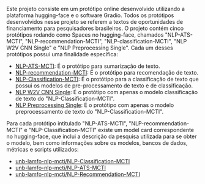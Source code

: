 Este projeto consiste em um protótipo online desenvolvido utilizando a plataforma hugging-face e o software Gradio. Todos os protótipos desenvolvidos nesse projeto se referem a textos de oportunidades de financiamento para pesquisadores brasileiros. O projeto contém cinco protótipos rodando como Spaces no hugging-face, chamados "NLP-ATS-MCTI", "NLP-recommendation-MCTI", "NLP-classification-MCTI", "NLP W2V CNN Single" e "NLP Preprocessing Single". Cada um desses protótipos possui uma finalidade específica:

- [NLP-ATS-MCTI](https://huggingface.co/spaces/unb-lamfo-nlp-mcti/NLP-ATS-MCTI): É o protótipo para sumarização de texto.
- [NLP-recommendation-MCTI](https://huggingface.co/spaces/unb-lamfo-nlp-mcti/nlp-mcti-lda-recommender): É o protótipo para recomendação de texto.
- [NLP-Classification-MCTI](https://huggingface.co/spaces/unb-lamfo-nlp-mcti/NLP-W2V-CNN-Multi): É o protótipo para a classificação de texto que possui os modelos de pre-processamento de texto e de classificação.
- [NLP W2V CNN Single](https://huggingface.co/spaces/unb-lamfo-nlp-mcti/nlp-mcti-w2v-cnn-single): É o protótipo com apenas o modelo classificação de texto do "NLP-Classification-MCTI".
- [NLP Preprocessing Single](https://huggingface.co/spaces/unb-lamfo-nlp-mcti/nlp-mcti-preprocessing-single): É o protótipo com apenas o modelo preprocessamento de texto do "NLP-Classification-MCTI".

Para cada protótipo intitulado "NLP-ATS-MCTI", "NLP-recommendation-MCTI" e "NLP-Classification-MCTI" existe um model card correspondente no hugging-face, que inclui a descrição da pesquisa utilizada para se obter o modelo, bem como informações sobre os modelos, bancos de dados, métricas e scripts utilizados:

  - [unb-lamfo-nlp-mcti/NLP-Classification-MCTI](https://huggingface.co/unb-lamfo-nlp-mcti/NLP-Classification-MCTI)
  - [unb-lamfo-nlp-mcti/NLP-ATS-MCTI](https://huggingface.co/unb-lamfo-nlp-mcti/NLP-ATS-MCTI)
  - [unb-lamfo-nlp-mcti/NLP-Recommendation-MCTI](https://huggingface.co/unb-lamfo-nlp-mcti/NLP-Recommendation-MCTI)

